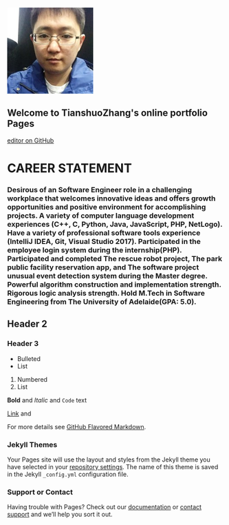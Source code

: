![Image](Avatar.jpg)
## Welcome to TianshuoZhang's online portfolio Pages

[editor on GitHub](https://github.com/TianshuoZ/TianshuoZ.github.io/edit/master/index.md) 



# CAREER STATEMENT
### Desirous of an Software Engineer role in a challenging workplace that welcomes innovative ideas and offers growth opportunities and positive environment for accomplishing projects. A variety of computer language development experiences (C++, C, Python, Java, JavaScript, PHP, NetLogo). Have a variety of professional software tools experience (IntelliJ IDEA, Git, Visual Studio 2017). Participated in the employee login system during the internship(PHP). Participated and completed The rescue robot project, The park public facility reservation app, and The software project unusual event detection system during the Master degree. Powerful algorithm construction and implementation strength. Rigorous logic analysis strength. Hold M.Tech in Software Engineering from The University of Adelaide(GPA: 5.0). 
## Header 2
### Header 3

- Bulleted
- List

1. Numbered
2. List

**Bold** and _Italic_ and `Code` text

[Link](url) and 


For more details see [GitHub Flavored Markdown](https://guides.github.com/features/mastering-markdown/).

### Jekyll Themes

Your Pages site will use the layout and styles from the Jekyll theme you have selected in your [repository settings](https://github.com/TianshuoZ/TianshuoZ.github.io/settings). The name of this theme is saved in the Jekyll `_config.yml` configuration file.

### Support or Contact

Having trouble with Pages? Check out our [documentation](https://help.github.com/categories/github-pages-basics/) or [contact support](https://github.com/contact) and we’ll help you sort it out.

